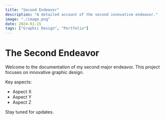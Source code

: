 ```yaml
---
title: "Second Endeavor"
description: "A detailed account of the second innovative endeavor."
image: "./image.png"
date: 2024-01-15
tags: ["Graphic Design", "Portfolio"]
---
```


# The Second Endeavor

Welcome to the documentation of my second major endeavor. This project focuses on innovative graphic design.

Key aspects:

- Aspect X
- Aspect Y
- Aspect Z

Stay tuned for updates.
